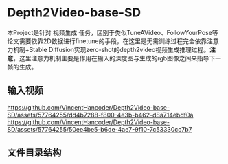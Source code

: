 # Depth2Video-base-SD

本Project是针对 视频生成 任务，区别于类似TuneAVideo、FollowYourPose等论文需要依靠2D数据进行finetune的手段，在这里是无需训练过程完全依靠注意力机制+Stable Diffusion实现zero-shot的depth2video视频生成推理过程。**注意**，这里注意力机制主要是作用在输入的深度图与生成的rgb图像之间来指导下一帧的生成。

## 输入视频
https://github.com/VincentHancoder/Depth2Video-base-SD/assets/57764255/dd4b7288-f800-4e3b-b462-d8a714ebdf0a
https://github.com/VincentHancoder/Depth2Video-base-SD/assets/57764255/50ee4be5-b6de-4ae7-9f10-7c53330cc7b7

## 文件目录结构

